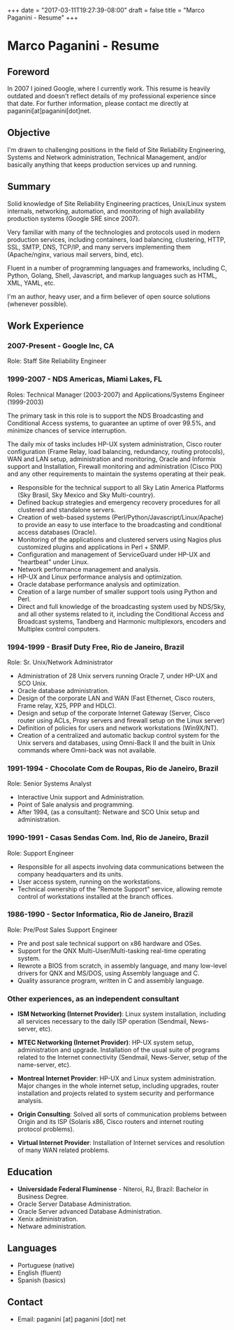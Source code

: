 +++
date = "2017-03-11T19:27:39-08:00"
draft = false
title = "Marco Paganini - Resume"
+++

# Marco Paganini - Resume

## Foreword
In 2007 I joined Google, where I currently work. This resume is heavily
outdated and doesn't reflect details of my professional experience since that
date. For further information, please contact me directly at
paganini[at]paganini[dot]net.

## Objective

I'm drawn to challenging positions in the field of Site Reliability Engineering,
Systems and Network administration, Technical Management, and/or basically
anything that keeps production services up and running.

## Summary

Solid knowledge of Site Reliability Engineering practices, Unix/Linux system
internals, networking, automation, and monitoring of high availability
production systems (Google SRE since 2007).

Very familiar with many of the technologies and protocols used in modern
production services, including containers, load balancing, clustering, HTTP,
SSL, SMTP, DNS, TCP/IP, and many servers implementing them (Apache/nginx,
various mail servers, bind, etc).

Fluent in a number of programming languages and frameworks, including C, Python,
Golang, Shell, Javascript, and markup languages such as HTML, XML, YAML, etc.

I'm an author, heavy user, and a firm believer of open source solutions
(whenever possible).

## Work Experience

### 2007-Present - Google Inc, CA

Role: Staff Site Reliability Engineer

### 1999-2007 - NDS Americas, Miami Lakes, FL

Roles: Technical Manager (2003-2007) and Applications/Systems Engineer (1999-2003)

The primary task in this role is to support the NDS Broadcasting and
Conditional Access systems, to guarantee an uptime of over 99.5%, and minimize
chances of service interruption.

The daily mix of tasks includes HP-UX system administration, Cisco router
configuration (Frame Relay, load balancing, redundancy, routing protocols), WAN
and LAN setup, administration and monitoring, Oracle and Informix support and
Installation, Firewall monitoring and administration (Cisco PIX) and any other
requirements to maintain the systems operating at their peak.

  *  Responsible for the technical support to all Sky Latin America Platforms (Sky Brasil, Sky Mexico and Sky Multi-country).
  * Defined backup strategies and emergency recovery procedures for all clustered and standalone servers.
  * Creation of web-based systems (Perl/Python/Javascript/Linux/Apache) to provide an easy to use interface to the broadcasting and conditional access databases (Oracle).
  * Monitoring of the applications and clustered servers using Nagios plus customized plugins and applications in Perl + SNMP.
  * Configuration and management of ServiceGuard under HP-UX and "heartbeat" under Linux.
  * Network performance management and analysis.
  * HP-UX and Linux performance analysis and optimization.
  * Oracle database performance analysis and optimization.
  * Creation of a large number of smaller support tools using Python and Perl.
  * Direct and full knowledge of the broadcasting system used by NDS/Sky, and all other systems related to it, including the Conditional Access and Broadcast systems, Tandberg and Harmonic multiplexors, encoders and Multiplex control computers.

### 1994-1999 - Brasif Duty Free, Rio de Janeiro, Brazil

Role: Sr. Unix/Network Administrator

  * Administration of 28 Unix servers running Oracle 7, under HP-UX and SCO Unix.
  * Oracle database administration.
  * Design of the corporate LAN and WAN (Fast Ethernet, Cisco routers, Frame relay, X25, PPP and HDLC).
  * Design and setup of the corporate Internet Gateway (Server, Cisco router using ACLs, Proxy servers and firewall setup on the Linux server)
  * Definition of policies for users and network workstations (Win9X/NT).
  * Creation of a centralized and automatic backup control system for the Unix servers and databases, using Omni-Back II and the built in Unix commands where Omni-back was not available.

### 1991-1994 - Chocolate Com de Roupas, Rio de Janeiro, Brazil

Role: Senior Systems Analyst

  * Interactive Unix support and Administration.
  * Point of Sale analysis and programming.
  * After 1994, (as a consultant): Netware and SCO Unix setup and administration.

### 1990-1991 - Casas Sendas Com. Ind, Rio de Janeiro, Brazil

Role: Support Engineer

  * Responsible for all aspects involving data communications between the company headquarters and its units.
  * User access system, running on the workstations.
  * Technical ownership of the "Remote Support" service, allowing remote control of workstations installed at the branch offices.

### 1986-1990 - Sector Informatica, Rio de Janeiro, Brazil

Role: Pre/Post Sales Support Engineer

  * Pre and post sale technical support on x86 hardware and OSes.
  * Support for the QNX Multi-User/Multi-tasking real-time operating system.
  * Rewrote a BIOS from scratch, in assembly language, and many low-level drivers for QNX and MS/DOS, using Assembly language and C.
  * Quality assurance program, written in C and assembly language.

### Other experiences, as an independent consultant

  * **ISM Networking (Internet Provider)**: Linux system installation,
  including all services necessary to the daily ISP operation (Sendmail,
  News-server, etc).

  * **MTEC Networking (Internet Provider)**: HP-UX system setup,
  administration and upgrade. Installation of the usual suite of programs
  related to the Internet connectivity (Sendmail, News-Server, setup of the
  name-server, etc).

  * **Montreal Internet Provider**: HP-UX and Linux system administration.
  Major changes in the whole internet setup, including upgrades, router
  installation and projects related to system security and performance
  analysis.

  * **Origin Consulting**: Solved all sorts of communication problems
  between Origin and its ISP (Solaris x86, Cisco routers and internet routing
  protocol problems).

  * **Virtual Internet Provider**: Installation of Internet services
  and resolution of many WAN related problems.

## Education

  * **Universidade Federal Fluminense** - Niteroi, RJ, Brazil: Bachelor in Business Degree.
  * Oracle Server Database Administration.
  * Oracle Server advanced Database Administration.
  * Xenix administration.
  * Netware administration.

## Languages
  * Portuguese (native)
  * English (fluent)
  * Spanish (basics)

## Contact
  * Email: paganini [at] paganini [dot] net
